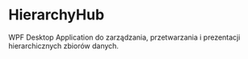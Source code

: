 # HierarchyHub
WPF Desktop Application do zarządzania, przetwarzania i prezentacji hierarchicznych zbiorów danych.
